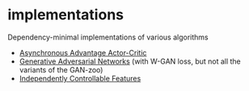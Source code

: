 # implementations

Dependency-minimal implementations of various algorithms

- [Asynchronous Advantage Actor-Critic](RL/A3C/)
- [Generative Adversarial Networks](DL/GAN/) (with W-GAN loss, but not all the variants of the GAN-zoo)
- [Independently Controllable Features](DL/ICF_simple)